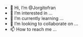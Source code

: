 - 👋 Hi, I’m @Jorgitofran
- 👀 I’m interested in ...
- 🌱 I’m currently learning ...
- 💞️ I’m looking to collaborate on ...
- 📫 How to reach me ...

<!---
Jorgitofran/Jorgitofran is a ✨ special ✨ repository because its `README.md` (this file) appears on your GitHub profile.
You can click the Preview link to take a look at your changes.
--->
